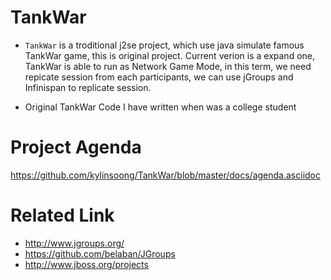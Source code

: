 TankWar
=======

* `TankWar` is a troditional j2se project, which use java simulate famous TankWar game, this is original project. Current verion is a expand one, TankWar is able to run as Network Game Mode, in this term, we need repicate session from each participants, we can use jGroups and Infinispan to replicate session.

* Original TankWar Code I have written when  was a college student

Project Agenda 
===============
https://github.com/kylinsoong/TankWar/blob/master/docs/agenda.asciidoc


Related Link
============

* http://www.jgroups.org/
* https://github.com/belaban/JGroups
* http://www.jboss.org/projects
